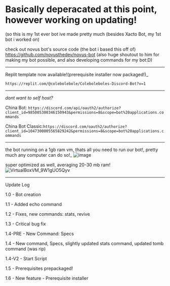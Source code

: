 # Basically deperacated at this point, however working on updating!

(so this is my 1st ever bot ive made pretty much (besides Xacto Bot, my 1st bot i worked on)

check out novus bot's source code (the bot i based this off of) https://github.com/novusthedev/novus-bot
(also huge shoutout to him for making my bot possible, and also developing commands for my bot:D)

---

Replit template now available!(prerequisite installer now packaged!)_

```https://replit.com/@colebolebole/Coleboleboles-Discord-Bot?v=1```

---



_dont want to self host?_

China Bot: ```https://discord.com/api/oauth2/authorize?client_id=985005300346150943&permissions=8&scope=bot%20applications.commands```

China Bot Classic:```https://discord.com/oauth2/authorize?client_id=1047300005565829242&permissions=8&scope=bot%20applications.commands```

---


the bot running on a 1gb ram vm, thats all you need to run our bot!, pretty much any computer can do so!_
![image](https://user-images.githubusercontent.com/88512222/201854589-76cbc92c-bdde-452b-a61c-054ce4ec2112.png)

super optimized as well, averaging 20-30 mb ram!
![VirtualBoxVM_9W1gUO5Qyv](https://user-images.githubusercontent.com/88512222/201855575-e7e91999-f218-4fed-a074-39becd9d15a4.png)

---

Update Log 

1.0 - Bot creation  

1.1 - Added echo command

1.2 - Fixes, new commands: stats, revive

1.3 - Critical bug fix

1.4-PRE - New Command: Specs

1.4 - New command, Specs, slightly updated stats command, updated tomb command (was rip)

1.4-V2 - Start Script

1.5 - Prerequisites prepackaged!

1.6 - New feature - Prerequisite installer
